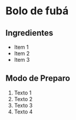 # Bolo de fubá 

## Ingredientes

-   Item 1
-   Item 2
-   Item 3

## Modo de Preparo

1.  Texto 1
2.  Texto 2
3.  Texto 3
4.  Texto 4